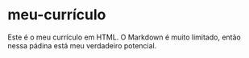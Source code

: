 # meu-currículo
Este é o meu currículo em HTML. O Markdown é muito limitado, então nessa pádina está meu verdadeiro potencial.